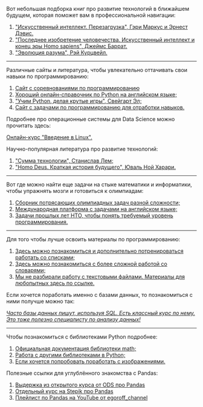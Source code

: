 Вот небольшая подборка книг про развитие технологий в ближайшем будущем, которая поможет вам в профессиональной навигации:

1. ["Искусственный интеллект. Перезагрузка", Гэри Маркус и Эрнест Дэвис.](https://www.litres.ru/book/gary-marcuse/iskusstvennyy-intellekt-perezagruzka-kak-sozdat-mashinnyy-raz-67333391/chitat-onlayn/)
2. ["Последнее изобретение человечества. Искусственный интеллект и конец эры Homo sapiens", Джеймс Баррат.]( https://www.litres.ru/dzheyms-barrat/poslednee-izobretenie-chelovechestva-iskusstvennyy-intellek/)
3. ["Эволюция разума", Рэй Курцвейл.](https://www.litres.ru/rey-kurcveyl/evoluciya-razuma-ili-beskonechnye-vozmozhnosti-chelovecheskog/?utm_source=yandex&utm_medium=cpc&utm_campaign=web_books_dsa_drr_feed%20607619718%7C47441382&utm_content=8258473711&utm_term=Городской%20округ%20Чехов_98614&param_2=987239&_openstat=ZGlyZWN0LnlhbmRleC5ydTs0NzQ0MTM4Mjs4MjU4NDczNzExO3lhbmRleC5ydTpwcmVtaXVt&yclid=10318589725636820991)

----

Различные сайты и литература, чтобы увлекательно оттачивать свои навыки по программированию:

1) [Сайт с соревнованиями по программированию](https://leetcode.com/)
2) [Хороший онлайн-справочник по Python на английском языке;](https://learnpython.org/)
3) ["Учим Python, делая крутые игры", Свейгарт Эл;](https://www.litres.ru/el-sveygart/uchim-python-delaya-krutye-igry-33399590/)
4) [Сайт с задачами по программированию для отработки навыков.](https://www.codewars.com/r/QULJAg)

Подробнее про операционные системы для Data Science можно прочитать здесь:

[Онлайн-курс "Введение в Linux".](https://stepik.org/course/73/promo)

Научно-популярная литература про развитие технологий:

1) ["Сумма технологии", Станислав Лем;](https://www.litres.ru/stanislav-lem/summa-tehnologii/)
2) ["Homo Deus. Краткая история будущего", Юваль Ной Харари.](https://www.litres.ru/uval-noy-harari/homo-deus-kratkaya-istoriya-buduschego/)

----

Вот где можно найти еще задачи на стыке математики и информатики, чтобы упражнять мозги и готовиться к олимпиадам:

1) [Сборник потрясающих олимпиадных задач разной сложности;](https://acmp.ru/index.asp?main=tasks)
2) [Международная платформа с задачами на английском языке;](https://www.codewars.com/)
3) [Задачи прошлых лет НТО, чтобы понять требуемый уровень программирования.](https://ntcontest.ru/docs/ai-assignements.pdf)

---

Для того чтобы лучше освоить материалы по программированию:

1) [Здесь можно познакомиться и дополнительно потренироваться работать со списками;](https://pythonchik.ru/osnovy/spiski-v-python)
2) [Здесь можно познакомиться с более сложной работой со словарями;](https://proglib.io/p/15-veshchey-kotorye-nuzhno-znat-o-slovaryah-python-2020-03-03)
3) [Мы не разбирали работу с текстовыми файлами. Материалы для любопытных здесь по ссылке.](https://www.yuripetrov.ru/edu/python/ch_08_01.html)
   
Если хочется поработать именно с базами данных, то познакомиться с ними получше можно так:

[*Часто базы данных пишут, используя SQL. Есть классный курс по нему. Это тоже полезно специалисту по анализу данных!*](https://stepik.org/course/63054/info)

---
Чтобы познакомиться с библиотеками Python подробнее:

1) [Официальная документация библиотеки math;](https://docs.python.org/3/library/math.html)
2) [Работа с другими библиотеками в Python;](https://pythonist.ru/osnovnye-moduli-python/)
3) [Если хочется попробовать поработать с изображениями.](https://habr.com/ru/articles/681248/)
   
Полезные ссылки для углублённого знакомства с Pandas:

1) [Выдержка из открытого курса от ODS про Pandas](https://habr.com/ru/company/ods/blog/322626/)
2) [Отдельный курс на Stepik про Pandas](https://stepik.org/course/83990/promo)
3) [Плейлист по Pandas на YouTube от egoroff_channel](https://www.youtube.com/watch?v=wjDns1IYcPg&list=PLQAt0m1f9OHvibdelR6YgWvxKRv-FDz4D)

